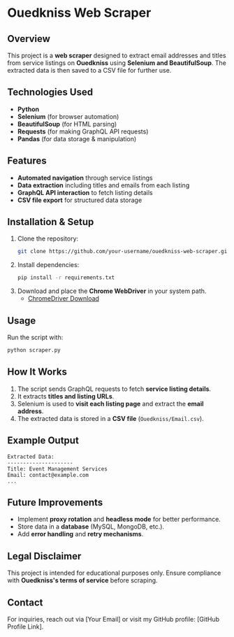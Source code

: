 # Ouedkniss Web Scraper

## Overview
This project is a **web scraper** designed to extract email addresses and titles from service listings on **Ouedkniss** using **Selenium and BeautifulSoup**. The extracted data is then saved to a CSV file for further use.

## Technologies Used
- **Python**
- **Selenium** (for browser automation)
- **BeautifulSoup** (for HTML parsing)
- **Requests** (for making GraphQL API requests)
- **Pandas** (for data storage & manipulation)

## Features
- **Automated navigation** through service listings
- **Data extraction** including titles and emails from each listing
- **GraphQL API interaction** to fetch listing details
- **CSV file export** for structured data storage

## Installation & Setup
1. Clone the repository:
   ```sh
   git clone https://github.com/your-username/ouedkniss-web-scraper.git
   ```
2. Install dependencies:
   ```sh
   pip install -r requirements.txt
   ```
3. Download and place the **Chrome WebDriver** in your system path. 
   - [ChromeDriver Download](https://chromedriver.chromium.org/downloads)

## Usage
Run the script with:
```sh
python scraper.py
```

## How It Works
1. The script sends GraphQL requests to fetch **service listing details**.
2. It extracts **titles and listing URLs**.
3. Selenium is used to **visit each listing page** and extract the **email address**.
4. The extracted data is stored in a **CSV file** (`Ouedkniss/Email.csv`).

## Example Output
```
Extracted Data:
---------------------
Title: Event Management Services
Email: contact@example.com
...
```

## Future Improvements
- Implement **proxy rotation** and **headless mode** for better performance.
- Store data in a **database** (MySQL, MongoDB, etc.).
- Add **error handling** and **retry mechanisms**.

## Legal Disclaimer
This project is intended for educational purposes only. Ensure compliance with **Ouedkniss's terms of service** before scraping.

## Contact
For inquiries, reach out via [Your Email] or visit my GitHub profile: [GitHub Profile Link].
